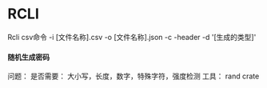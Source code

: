 # RCLI
Rcli csv命令  -i [文件名称].csv  -o [文件名称].json -c -header -d '[生成的类型]'
#### 随机生成密码
问题： 是否需要： 大小写，长度，数字，特殊字符，强度检测
工具： rand crate